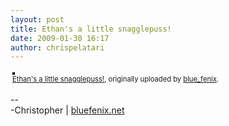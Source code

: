 ```yaml
---
layout: post
title: Ethan's a little snagglepuss!
date: 2009-01-30 16:17
author: chrispelatari
---
```


<div style="text-align:left;padding:3px;">
<a href="http://www.flickr.com/photos/blue_fenix/3240022480/" title="photo sharing"><img src="http://farm4.static.flickr.com/3421/3240022480_74d437ea1e.jpg" style="border:solid 2px #000000;" alt="" /></a>
<br />
<span style="font-size:.8em;margin-top:0;"><a href="http://www.flickr.com/photos/blue_fenix/3240022480/">Ethan's a little snagglepuss!</a>, originally uploaded by <a href="http://www.flickr.com/people/blue_fenix/">blue_fenix</a>.</span>
</div>
<p>
--<br />
-Christopher | <a href="http://bluefenix.net">bluefenix.net</a>
</p>
